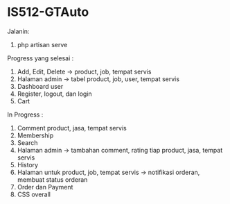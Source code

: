 # IS512-GTAuto
Jalanin:
1. php artisan serve

Progress yang selesai :
1. Add, Edit, Delete -> product, job, tempat servis
2. Halaman admin -> tabel product, job, user, tempat servis
3. Dashboard user
4. Register, logout, dan login
5. Cart

In Progress : 
1. Comment product, jasa, tempat servis
2. Membership
3. Search
4. Halaman admin -> tambahan comment, rating tiap product, jasa, tempat servis
5. History
6. Halaman untuk product, job, tempat servis -> notifikasi orderan, membuat status orderan
7. Order dan Payment
8. CSS overall
